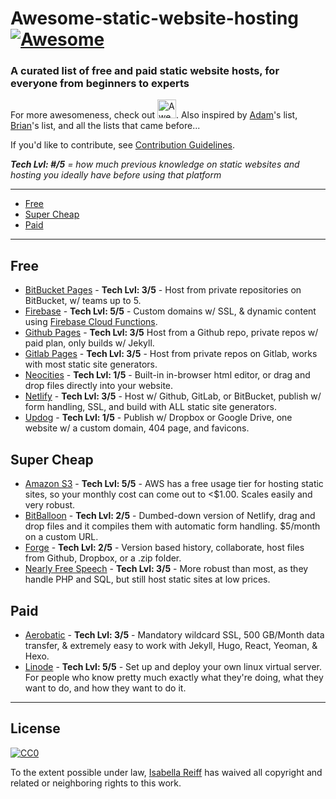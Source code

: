 # Awesome-static-website-hosting [![Awesome](https://awesome.re/badge.svg)](https://awesome.re)
### A curated list of free and paid static website hosts, for everyone from beginners to experts
For more awesomeness, check out <a href="https://github.com/sindresorhus/awesome">
  <img src="https://cdn.rawgit.com/sindresorhus/awesome/master/media/logo.svg" alt="Awesome" width="30px"></a>.  Also inspired by [Adam](https://github.com/agarrharr)'s list, [Brian](https://github.com/b-long)'s list, and all the lists that came before...

If you'd like to contribute, see [Contribution Guidelines](/contributing.md).

***Tech Lvl: #/5** = how much previous knowledge on static websites and hosting you ideally have before using that platform*

---
- [Free](#free)
- [Super Cheap](#super-cheap)
- [Paid](#paid)
---

## Free
- [BitBucket Pages](https://pages.bitbucket.io/) - **Tech Lvl: 3/5** - Host from private repositories on BitBucket, w/ teams up to 5.
- [Firebase](https://firebase.google.com/docs/hosting/) - **Tech Lvl: 5/5** - Custom domains w/ SSL, & dynamic content using [Firebase Cloud Functions](https://firebase.google.com/docs/hosting/functions).
- [Github Pages](https://pages.github.com/) - **Tech Lvl: 3/5** Host from a Github repo, private repos w/ paid plan, only builds w/ Jekyll.
- [Gitlab Pages](https://about.gitlab.com/features/pages/) - **Tech Lvl: 3/5** - Host from private repos on Gitlab, works with most static site generators.
- [Neocities](https://neocities.org/) - **Tech Lvl: 1/5** - Built-in in-browser html editor, or drag and drop files directly into your website.
- [Netlify](https://www.netlify.com/) - **Tech Lvl: 3/5** - Host w/ Github, GitLab, or BitBucket, publish w/ form handling, SSL, and build with ALL static site generators.
- [Updog](https://updog.co/) - **Tech Lvl: 1/5** - Publish w/ Dropbox or Google Drive, one website w/ a custom domain, 404 page, and favicons.

## Super Cheap
- [Amazon S3](https://aws.amazon.com/getting-started/projects/host-static-website/services-costs/) - **Tech Lvl: 5/5** - AWS has a free usage tier for hosting static sites, so your monthly cost can come out to <$1.00. Scales easily and very robust.
- [BitBalloon](https://www.bitballoon.com/) - **Tech Lvl: 2/5** - Dumbed-down version of Netlify, drag and drop files and it compiles them with automatic form handling. $5/month on a custom URL.
- [Forge](https://getforge.com/) - **Tech Lvl: 2/5** - Version based history, collaborate, host files from Github, Dropbox, or a .zip folder.
- [Nearly Free Speech](https://www.nearlyfreespeech.net/) - **Tech Lvl: 3/5** - More robust than most, as they handle PHP and SQL, but still host static sites at low prices.

## Paid
- [Aerobatic](https://www.aerobatic.com) -  **Tech Lvl: 3/5** - Mandatory wildcard SSL, 500 GB/Month data transfer, & extremely easy to work with Jekyll, Hugo, React, Yeoman, & Hexo.
- [Linode](https://www.linode.com/) - **Tech Lvl: 5/5** - Set up and deploy your own linux virtual server. For people who know pretty much exactly what they're doing, what they want to do, and how they want to do it.

---

## License

[![CC0](http://i.creativecommons.org/p/zero/1.0/88x31.png)](http://creativecommons.org/publicdomain/zero/1.0/)

To the extent possible under law, [Isabella Reiff](https://isabellareiff.com/) has waived all copyright and related or neighboring rights to this work.

